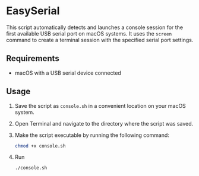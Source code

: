 # EasySerial

This script automatically detects and launches a console session for the first available USB serial port on macOS systems. It uses the `screen` command to create a terminal session with the specified serial port settings.

## Requirements

- macOS with a USB serial device connected

## Usage

1. Save the script as `console.sh` in a convenient location on your macOS system.
2. Open Terminal and navigate to the directory where the script was saved.
3. Make the script executable by running the following command:

   ```bash
   chmod +x console.sh
4. Run
   ```bash
   ./console.sh

